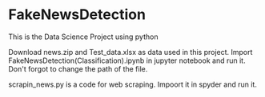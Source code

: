 # FakeNewsDetection
This is the Data Science Project using python

Download news.zip and Test_data.xlsx as data used in this project.
Import FakeNewsDetection(Classification).ipynb in jupyter notebook and run it.
Don't forgot to change the path of the file.

scrapin_news.py is a code for web scraping. Impoort it in spyder and run it.
